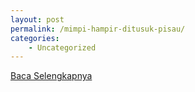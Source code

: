 ```yaml
---
layout: post
permalink: /mimpi-hampir-ditusuk-pisau/
categories:
    - Uncategorized
---
```


[Baca Selengkapnya](/07)